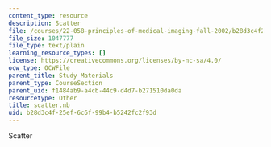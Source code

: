 ```yaml
---
content_type: resource
description: Scatter
file: /courses/22-058-principles-of-medical-imaging-fall-2002/b28d3c4f25ef6c6f99b4b5242fc2f93d_scatter.nb
file_size: 1047777
file_type: text/plain
learning_resource_types: []
license: https://creativecommons.org/licenses/by-nc-sa/4.0/
ocw_type: OCWFile
parent_title: Study Materials
parent_type: CourseSection
parent_uid: f1484ab9-a4cb-44c9-d4d7-b271510da0da
resourcetype: Other
title: scatter.nb
uid: b28d3c4f-25ef-6c6f-99b4-b5242fc2f93d
---
```

Scatter